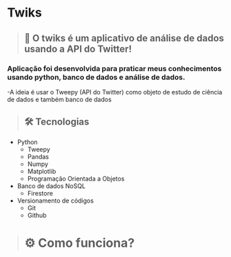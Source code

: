 # Twiks


>## 📱 O twiks é um aplicativo de análise de dados usando a API do Twitter!

### Aplicação foi desenvolvida para praticar meus conhecimentos usando python, banco de dados e análise de dados.

-A ideia é usar o Tweepy (API do Twitter) como objeto de estudo de ciência de dados e também banco de dados

>## 🛠 Tecnologias

- Python
  - Tweepy
  - Pandas
  - Numpy
  - Matplotlib
  - Programação Orientada a Objetos
- Banco de dados NoSQL
  - Firestore
- Versionamento de códigos
  - Git
  - Github

># ⚙️ Como funciona?
